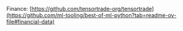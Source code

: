 Finance: [https://github.com/tensortrade-org/tensortrade](https://github.com/ml-tooling/best-of-ml-python?tab=readme-ov-file#financial-data)

